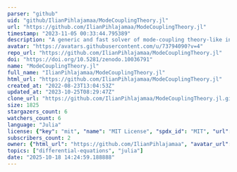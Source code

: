 ```yaml
---
parser: "github"
uid: "github/IlianPihlajamaa/ModeCouplingTheory.jl"
url: "https://github.com/IlianPihlajamaa/ModeCouplingTheory.jl"
timestamp: "2023-11-05 00:33:44.795389"
description: "A generic and fast solver of mode-coupling theory-like integrodifferential equations"
avatar: "https://avatars.githubusercontent.com/u/73794090?v=4"
repo_url: "https://github.com/IlianPihlajamaa/ModeCouplingTheory.jl"
doi: "https://doi.org/10.5281/zenodo.10036791"
name: "ModeCouplingTheory.jl"
full_name: "IlianPihlajamaa/ModeCouplingTheory.jl"
html_url: "https://github.com/IlianPihlajamaa/ModeCouplingTheory.jl"
created_at: "2022-08-23T13:04:53Z"
updated_at: "2023-10-25T08:29:47Z"
clone_url: "https://github.com/IlianPihlajamaa/ModeCouplingTheory.jl.git"
size: 1825
stargazers_count: 6
watchers_count: 6
language: "Julia"
license: {"key": "mit", "name": "MIT License", "spdx_id": "MIT", "url": "https://api.github.com/licenses/mit", "node_id": "MDc6TGljZW5zZTEz"}
subscribers_count: 2
owner: {"html_url": "https://github.com/IlianPihlajamaa", "avatar_url": "https://avatars.githubusercontent.com/u/73794090?v=4", "login": "IlianPihlajamaa", "type": "User"}
topics: ["differential-equations", "julia"]
date: "2025-10-18 14:24:59.188888"
---
```

